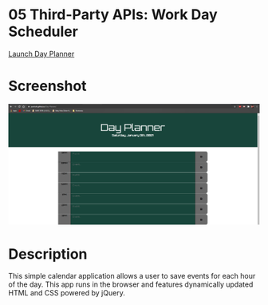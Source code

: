 # 05 Third-Party APIs: Work Day Scheduler
[Launch Day Planner](https://jaortisi6.github.io/Day-Planner/)

# Screenshot

![Day Planner Screenshot](Day_Planner_screenshot.PNG)

# Description

This simple calendar application allows a user to save events for each hour of the day. This app runs in the browser and features dynamically updated HTML and CSS powered by jQuery.